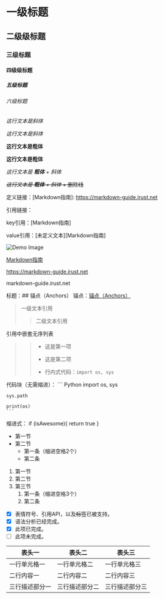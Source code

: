 # 一级标题
## 二级级标题
### 三级标题
#### 四级级标题
##### 五级标题
###### 六级标题

*这行文本是斜体*

_这行文本是斜体_

**这行文本是粗体**

__这行文本是粗体__

_这行文本是 **粗体** + 斜体_

~~_这行文本是 **粗体** + 斜体_ + 删除线~~

定义链接：[Markdown指南]: https://markdown-guide.irust.net

引用链接：

key引用：[Markdown指南]

value引用：[未定义文本][Markdown指南]

![Demo Image](./imgs/demo-image.png)


[Markdown指南](https://markdown-guide.irust.net)

https://markdown-guide.irust.net

markdown-guide.irust.net

标题：## 锚点（Anchors）
锚点：[锚点（Anchors）](#锚点anchors)


> 一级文本引用
>> 二级文本引用

引用中嵌套无序列表

>> * 这是第一项
>> * 这是第二项
>>
>> * 行内式代码：`import os, sys`

代码块（无需缩进）：
    ``` Python
    import os, sys

    sys.path

    print(os)
    ```

缩进式：
    if (isAwesome){
      return true
    }

- 第一节
- 第二节
  - 第一条（缩进空格2个）
  - 第二条
 
1. 第一节
1. 第二节
1. 第三节
   1. 第一条（缩进空格3个）
   1. 第二条


- [x] 表情符号、引用API，以及<del>标签</del>已被支持。
- [x] 语法分析已经完成。
- [x] 此项已完成。
- [ ] 此项未完成。

表头一 | 表头二 | 表头三
------- | ------ | ------
一行单元格一 | 一行单元格二 | 一行单元格三
二行内容一 | 二行内容二 | 二行内容三
三行描述部分一 | 三行描述部分二 | 三行描述部分三
